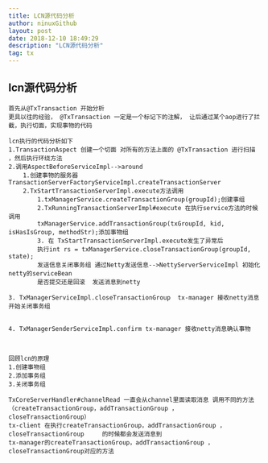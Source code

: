 ```yaml
---
title: LCN源代码分析
author: ninuxGithub
layout: post
date: 2018-12-10 18:49:29
description: "LCN源代码分析"
tag: tx
---
```


## lcn源代码分析
    首先从@TxTransaction 开始分析
    更具以往的经验， @TxTransaction 一定是一个标记下的注解， 让后通过某个aop进行了拦截，执行切面，实现事物的代码
    
    lcn执行的代码分析如下
    1.TransactionAspect 创建一个切面 对所有的方法上面的 @TxTransaction 进行扫描 ，然后执行环绕方法
    2.调用AspectBeforeServiceImpl-->around
    	1.创建事物的服务器TransactionServerFactoryServiceImpl.createTransactionServer
    	2.TxStartTransactionServerImpl.execute方法调用
    		1.txManagerService.createTransactionGroup(groupId);创建事组
    		2.TxRunningTransactionServerImpl#execute 在执行service方法的时候 调用  
    		txManagerService.addTransactionGroup(txGroupId, kid, isHasIsGroup, methodStr);添加事物组
    		3. 在 TxStartTransactionServerImpl.execute发生了异常后 
    		执行int rs = txManagerService.closeTransactionGroup(groupId, state);  
    		发送信息关闭事务组 通过Netty发送信息-->NettyServerServiceImpl 初始化netty的serviceBean   
    		是否提交还是回滚  发送消息到netty
     
    3. TxManagerServiceImpl.closeTransactionGroup  tx-manager 接收netty消息开始关闭事务组
    
    
    4. TxManagerSenderServiceImpl.confirm tx-manager 接收netty消息确认事物 
    
    
    
    回顾lcn的原理
    1.创建事物组
    2.添加事务组
    3.关闭事务组
        
    TxCoreServerHandler#channelRead 一直会从channel里面读取消息 调用不同的方法（createTransactionGroup，addTransactionGroup ， closeTransactionGroup）
    tx-client 在执行createTransactionGroup，addTransactionGroup ， closeTransactionGroup     的时候都会发送消息到
    tx-manager的createTransactionGroup，addTransactionGroup ， closeTransactionGroup对应的方法
    
    
    
    
    
    

